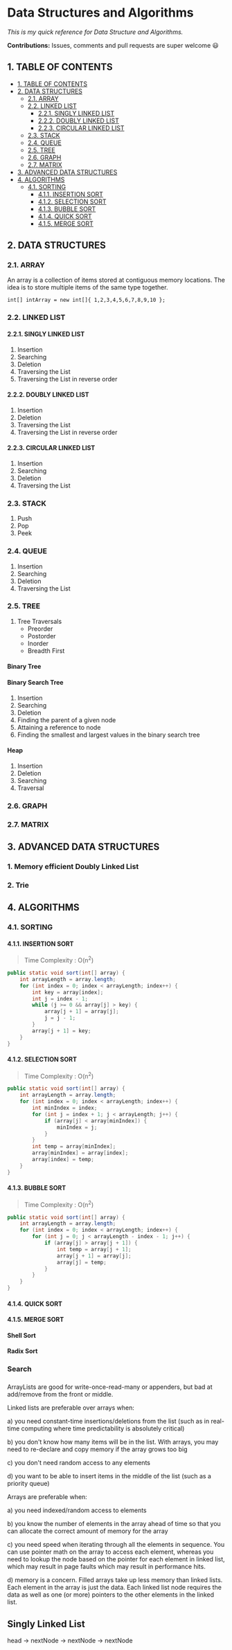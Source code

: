 # Data Structures and Algorithms

_This is my quick reference for Data Structure and Algorithms._

**Contributions:** Issues, comments and pull requests are super welcome :smiley:

## 1. TABLE OF CONTENTS

- [1. TABLE OF CONTENTS](#1-table-of-contents)
- [2. DATA STRUCTURES](#2-data-structures)
  - [2.1. ARRAY](#21-array)
  - [2.2. LINKED LIST](#22-linked-list)
    - [2.2.1. SINGLY LINKED LIST](#221-linked-list)
    - [2.2.2. DOUBLY LINKED LIST](#222-linked-list)
    - [2.2.3. CIRCULAR LINKED LIST](#223-linked-list)
  - [2.3. STACK](#23-stack)
  - [2.4. QUEUE](#24-queue)
  - [2.5. TREE](#25-queue)
  - [2.6. GRAPH](#26-queue)
  - [2.7. MATRIX](#27-queue)
- [3. ADVANCED DATA STRUCTURES](#3-advanced-data-structures)
- [4. ALGORITHMS](#4-algorithms)
  - [4.1. SORTING](#41-sorting)
    - [4.1.1. INSERTION SORT](#411-insertion-sort)
    - [4.1.2. SELECTION SORT](#412-selection-sort)
    - [4.1.3. BUBBLE SORT](#413-bubble-sort)
    - [4.1.4. QUICK SORT](#414-quick-sort)
    - [4.1.5. MERGE SORT](#415-merge-sort)

## 2. DATA STRUCTURES

### 2.1. ARRAY

An array is a collection of items stored at contiguous memory locations. The idea is to store multiple items of the same type together.

`int[] intArray = new int[]{ 1,2,3,4,5,6,7,8,9,10 };`

### 2.2. LINKED LIST

#### 2.2.1. SINGLY LINKED LIST

1. Insertion
2. Searching
3. Deletion
4. Traversing the List
5. Traversing the List in reverse order

#### 2.2.2. DOUBLY LINKED LIST

1. Insertion
2. Deletion
3. Traversing the List
4. Traversing the List in reverse order

#### 2.2.3. CIRCULAR LINKED LIST

1. Insertion
2. Searching
3. Deletion
4. Traversing the List

### 2.3. STACK

1. Push
2. Pop
3. Peek

### 2.4. QUEUE

1. Insertion
2. Searching
3. Deletion
4. Traversing the List

### 2.5. TREE

1. Tree Traversals
   - Preorder
   - Postorder
   - Inorder
   - Breadth First

#### Binary Tree

#### Binary Search Tree

1. Insertion
2. Searching
3. Deletion
4. Finding the parent of a given node
5. Attaining a reference to node
6. Finding the smallest and largest values in the binary search tree

#### Heap

1. Insertion
2. Deletion
3. Searching
4. Traversal

### 2.6. GRAPH

### 2.7. MATRIX

## 3. ADVANCED DATA STRUCTURES

### 1. Memory efficient Doubly Linked List

### 2. Trie

## 4. ALGORITHMS

### 4.1. SORTING

#### 4.1.1. INSERTION SORT

> Time Complexity : O(n<sup>2</sup>)

```java
public static void sort(int[] array) {
    int arrayLength = array.length;
    for (int index = 0; index < arrayLength; index++) {
        int key = array[index];
        int j = index - 1;
        while (j >= 0 && array[j] > key) {
            array[j + 1] = array[j];
            j = j - 1;
        }
        array[j + 1] = key;
    }
}
```

#### 4.1.2. SELECTION SORT

> Time Complexity : O(n<sup>2</sup>)

```java
public static void sort(int[] array) {
    int arrayLength = array.length;
    for (int index = 0; index < arrayLength; index++) {
        int minIndex = index;
        for (int j = index + 1; j < arrayLength; j++) {
            if (array[j] < array[minIndex]) {
                minIndex = j;
            }
        }
        int temp = array[minIndex];
        array[minIndex] = array[index];
        array[index] = temp;
    }
}
```

#### 4.1.3. BUBBLE SORT

> Time Complexity : O(n<sup>2</sup>)

```java
public static void sort(int[] array) {
    int arrayLength = array.length;
    for (int index = 0; index < arrayLength; index++) {
        for (int j = 0; j < arrayLength - index - 1; j++) {
            if (array[j] > array[j + 1]) {
                int temp = array[j + 1];
                array[j + 1] = array[j];
                array[j] = temp;
            }
        }
    }
}
```

#### 4.1.4. QUICK SORT

#### 4.1.5. MERGE SORT

#### Shell Sort

#### Radix Sort

### Search

###

ArrayLists are good for write-once-read-many or appenders, but bad at add/remove from the front or middle.

Linked lists are preferable over arrays when:

a) you need constant-time insertions/deletions from the list (such as in real-time computing where time predictability is absolutely critical)

b) you don't know how many items will be in the list. With arrays, you may need to re-declare and copy memory if the array grows too big

c) you don't need random access to any elements

d) you want to be able to insert items in the middle of the list (such as a priority queue)

Arrays are preferable when:

a) you need indexed/random access to elements

b) you know the number of elements in the array ahead of time so that you can allocate the correct amount of memory for the array

c) you need speed when iterating through all the elements in sequence. You can use pointer math on the array to access each element, whereas you need to lookup the node based on the pointer for each element in linked list, which may result in page faults which may result in performance hits.

d) memory is a concern. Filled arrays take up less memory than linked lists. Each element in the array is just the data. Each linked list node requires the data as well as one (or more) pointers to the other elements in the linked list.

## Singly Linked List

head -> nextNode -> nextNode -> nextNode

